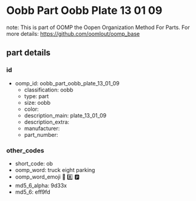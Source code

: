 # Oobb Part Oobb Plate 13 01 09  

note: This is part of OOMP the Oopen Organization Method For Parts. For more details: https://github.com/oomlout/oomp_base

##  part details





### id
* oomp_id: oobb_part_oobb_plate_13_01_09
  * classification: oobb
  * type: part
  * size: oobb
  * color: 
  * description_main: plate_13_01_09
  * description_extra: 
  * manufacturer: 
  * part_number: 

### other_codes
* short_code: ob
* oomp_word: truck eight parking
* oomp_word_emoji :truck: :eight: :parking:
* md5_6_alpha: 9d33x
* md5_6: eff9fd